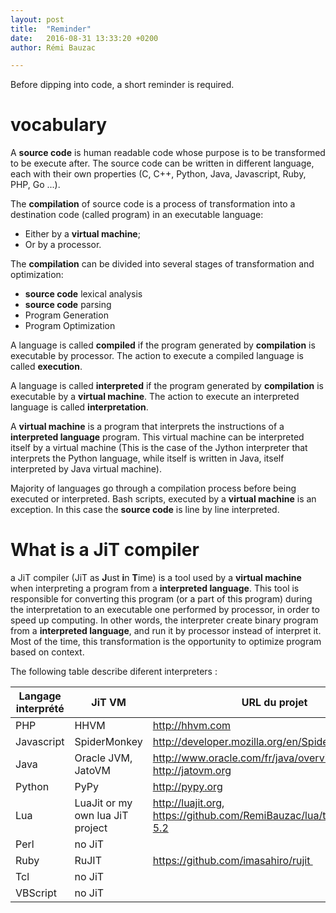 ```yaml
---
layout: post
title:  "Reminder"
date:   2016-08-31 13:33:20 +0200
author: Rémi Bauzac

---
```


Before dipping into code, a short reminder is required.

# vocabulary

A **source code** is human readable code whose purpose is to be transformed to be execute after. The source code can be written in different language, each with their own properties (C, C++, Python, Java, Javascript, Ruby, PHP, Go ...).

The **compilation** of source code is a process of transformation into a destination code (called program) in an executable language:

* Either by a **virtual machine**;
* Or by a processor.

The **compilation** can be divided into several stages of transformation and optimization:

* **source code** lexical analysis
* **source code** parsing
* Program Generation
* Program Optimization

A language is called **compiled** if the program generated by **compilation** is executable by processor.
The action to execute a compiled language is called **execution**.

A language is called **interpreted** if the program generated by **compilation** is executable by a **virtual machine**.
The action to execute an interpreted language is called **interpretation**.

A **virtual machine** is a program that interprets the instructions of a **interpreted language** program.
This virtual machine can be interpreted itself by a virtual machine (This is the case of the Jython interpreter that interprets the Python language, while itself is written in Java, itself interpreted by Java virtual machine).

Majority of languages go through a compilation process before being executed or interpreted.
Bash scripts, executed by a **virtual machine** is an exception. In this case the **source code** is line by line interpreted.

# What is a JiT compiler
a JiT compiler (JiT as **J**ust **i**n **T**ime) is a tool used by a **virtual machine** when interpreting a program from a **interpreted language**. This tool is responsible for converting this program (or a part of this program) during the interpretation to an executable one performed by processor, in order to speed up computing. In other words, the interpreter create binary program from a **interpreted language**, and run it by processor instead of interpret it.
Most of the time, this transformation is the opportunity to optimize program based on context.

The following table describe diferent interpreters :


| Langage interprété   | JiT VM |  URL du projet |
|----------------------|--------|----------------|
| PHP |  HHVM | http://hhvm.com |
| Javascript | SpiderMonkey  | http://developer.mozilla.org/en/SpiderMonkey |
| Java | Oracle JVM, JatoVM | http://www.oracle.com/fr/java/overview/index.html, http://jatovm.org |
| Python | PyPy | http://pypy.org |
| Lua | LuaJit or my own lua JiT project | http://luajit.org, https://github.com/RemiBauzac/lua/tree/feature/jit-5.2|
| Perl | no JiT | |
| Ruby | RuJIT | https://github.com/imasahiro/rujit |
| Tcl  | no JiT | |
| VBScript | no JiT | |
